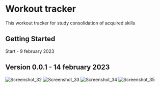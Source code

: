 # Workout tracker

This workout tracker for study consolidation of acquired skills

## Getting Started

Start - 9 february 2023

## Version 0.0.1 - 14 february 2023
![Screenshot_32](https://user-images.githubusercontent.com/98588940/218772822-47f11e46-6990-453b-a0c1-750463655002.jpg)
![Screenshot_33](https://user-images.githubusercontent.com/98588940/218772826-dad1782f-b8a9-423a-8cf4-b247e63a3343.jpg)
![Screenshot_34](https://user-images.githubusercontent.com/98588940/218772827-2f9cc4a7-c2e9-4c9c-86b8-13be5e5b4efc.jpg)
![Screenshot_35](https://user-images.githubusercontent.com/98588940/218772828-91b37eb1-5f9e-44cf-bff8-791c14a79909.jpg)

